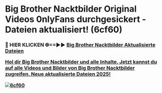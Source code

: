 # Big Brother Nacktbilder Original Videos 0nlyFans durchgesickert - Dateien aktualisiert! (6cf60)

<h3>🔴 HIER KLICKEN 🌐==►► <a href="https://tinyurl.com/h6vf6nb8" rel="nofollow">Big Brother Nacktbilder Aktualisierte Dateien

Hol dir Big Brother Nacktbilder und alle Inhalte. Jetzt kannst du auf alle Videos und Bilder von Big Brother Nacktbilder zugreifen. Neue aktualisierte Dateien 2025!

[![6cf60](https://i.imgur.com/sD4kR3V.gif)](https://tinyurl.com/h6vf6nb8)

